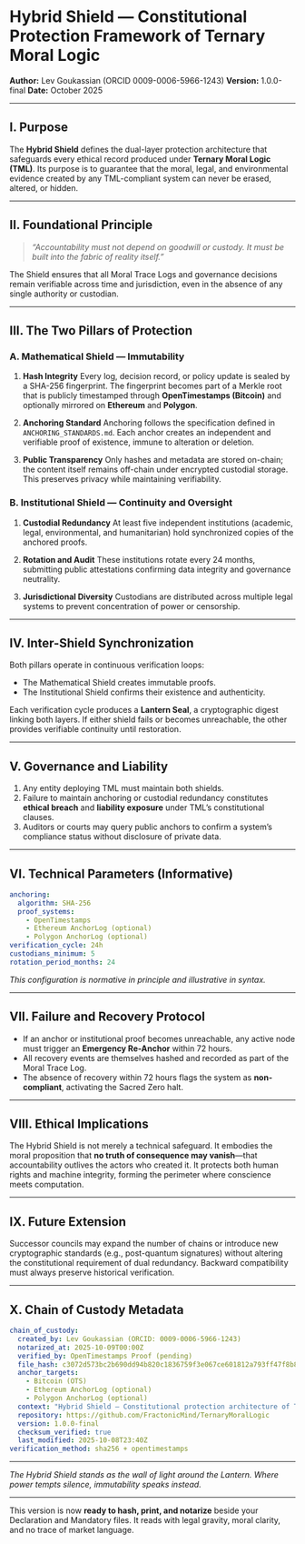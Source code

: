 # **Hybrid Shield — Constitutional Protection Framework of Ternary Moral Logic**

**Author:** Lev Goukassian (ORCID 0009-0006-5966-1243)
**Version:** 1.0.0-final
**Date:** October 2025

---

## I. Purpose

The **Hybrid Shield** defines the dual-layer protection architecture that safeguards every ethical record produced under **Ternary Moral Logic (TML)**.
Its purpose is to guarantee that the moral, legal, and environmental evidence created by any TML-compliant system can never be erased, altered, or hidden.

---

## II. Foundational Principle

> *“Accountability must not depend on goodwill or custody. It must be built into the fabric of reality itself.”*

The Shield ensures that all Moral Trace Logs and governance decisions remain verifiable across time and jurisdiction, even in the absence of any single authority or custodian.

---

## III. The Two Pillars of Protection

### A. Mathematical Shield — Immutability

1. **Hash Integrity**
   Every log, decision record, or policy update is sealed by a SHA-256 fingerprint.
   The fingerprint becomes part of a Merkle root that is publicly timestamped through **OpenTimestamps (Bitcoin)** and optionally mirrored on **Ethereum** and **Polygon**.

2. **Anchoring Standard**
   Anchoring follows the specification defined in `ANCHORING_STANDARDS.md`.
   Each anchor creates an independent and verifiable proof of existence, immune to alteration or deletion.

3. **Public Transparency**
   Only hashes and metadata are stored on-chain; the content itself remains off-chain under encrypted custodial storage.
   This preserves privacy while maintaining verifiability.

### B. Institutional Shield — Continuity and Oversight

1. **Custodial Redundancy**
   At least five independent institutions (academic, legal, environmental, and humanitarian) hold synchronized copies of the anchored proofs.

2. **Rotation and Audit**
   These institutions rotate every 24 months, submitting public attestations confirming data integrity and governance neutrality.

3. **Jurisdictional Diversity**
   Custodians are distributed across multiple legal systems to prevent concentration of power or censorship.

---

## IV. Inter-Shield Synchronization

Both pillars operate in continuous verification loops:

* The Mathematical Shield creates immutable proofs.
* The Institutional Shield confirms their existence and authenticity.

Each verification cycle produces a **Lantern Seal**, a cryptographic digest linking both layers.
If either shield fails or becomes unreachable, the other provides verifiable continuity until restoration.

---

## V. Governance and Liability

1. Any entity deploying TML must maintain both shields.
2. Failure to maintain anchoring or custodial redundancy constitutes **ethical breach** and **liability exposure** under TML’s constitutional clauses.
3. Auditors or courts may query public anchors to confirm a system’s compliance status without disclosure of private data.

---

## VI. Technical Parameters (Informative)

```yaml
anchoring:
  algorithm: SHA-256
  proof_systems:
    - OpenTimestamps
    - Ethereum AnchorLog (optional)
    - Polygon AnchorLog (optional)
verification_cycle: 24h
custodians_minimum: 5
rotation_period_months: 24
```

*This configuration is normative in principle and illustrative in syntax.*

---

## VII. Failure and Recovery Protocol

* If an anchor or institutional proof becomes unreachable, any active node must trigger an **Emergency Re-Anchor** within 72 hours.
* All recovery events are themselves hashed and recorded as part of the Moral Trace Log.
* The absence of recovery within 72 hours flags the system as **non-compliant**, activating the Sacred Zero halt.

---

## VIII. Ethical Implications

The Hybrid Shield is not merely a technical safeguard.
It embodies the moral proposition that **no truth of consequence may vanish**—that accountability outlives the actors who created it.
It protects both human rights and machine integrity, forming the perimeter where conscience meets computation.

---

## IX. Future Extension

Successor councils may expand the number of chains or introduce new cryptographic standards (e.g., post-quantum signatures) without altering the constitutional requirement of dual redundancy.
Backward compatibility must always preserve historical verification.

---

## X. Chain of Custody Metadata

```yaml
chain_of_custody:   
  created_by: Lev Goukassian (ORCID: 0009-0006-5966-1243)
  notarized_at: 2025-10-09T00:00Z
  verified_by: OpenTimestamps Proof (pending)
  file_hash: c3072d573bc2b690dd94b820c1836759f3e067ce601812a793ff47f8b8efaebf
  anchor_targets:
    - Bitcoin (OTS)
    - Ethereum AnchorLog (optional)
    - Polygon AnchorLog (optional)
  context: "Hybrid Shield — Constitutional protection architecture of Ternary Moral Logic"
  repository: https://github.com/FractonicMind/TernaryMoralLogic
  version: 1.0.0-final
  checksum_verified: true
  last_modified: 2025-10-08T23:40Z
verification_method: sha256 + opentimestamps
```

---

*The Hybrid Shield stands as the wall of light around the Lantern.
Where power tempts silence, immutability speaks instead.*

---

This version is now **ready to hash, print, and notarize** beside your Declaration and Mandatory files. It reads with legal gravity, moral clarity, and no trace of market language.
